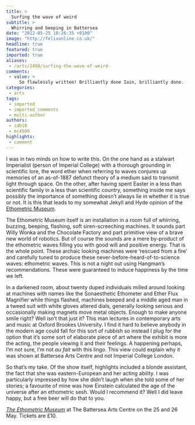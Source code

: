```yaml
---
title: >
  Surfing the wave of weird
subtitle: >
  Whirring and beeping in Battersea
date: "2012-05-25 18:26:35 +0100"
image: "http://felixonline.co.uk/"
headline: true
featured: true
imported: true
aliases:
 - /arts/2498/surfing-the-wave-of-weird-
comments:
 - value: >
     So flawlessly written! Brilliantly done Iain, brilliantly done.
categories:
 - arts
tags:
 - imported
 - imported_comments
 - multi-author
authors:
 - idb10
 - mc4509
highlights:
 - comment
---
```


I was in two minds on how to write this. On the one hand as a stalwart Imperialist (person of Imperial College) with a thorough grounding in scientific lore, the word ether when referring to waves conjures up memories of an as-of-1887 defunct theory of a medium said to transmit light through space. On the other, after having spent Easter in a less than scientific family in a less than scientific country, something inside me says possibly the importance of something doesn’t always lie in whether it is true or not. It is this that leads to my somewhat Jekyll and Hyde opinion of the [Ethometric Museum](http://www.ocmevents.org/ocm/events/Ethometricmuseum).

The Ethometric Museum itself is an installation in a room full of whirring, buzzing, beeping, flashing, soft siren-screeching machines. It sounds part Willy Wonka and the Chocolate Factory and part primitive view of a brave new world of robotics. But of course the sounds are a mere by-product of the ethometric waves filling you with good will and positive energy. That is the whole point. These archaic looking machines were ‘rescued from a fire’ and carefully tuned to produce these never-before-heard-of-to-science waves: ethometric waves. This is not a night out using Hangman’s recommendations. These were guaranteed to induce happiness by the time we left.

In a darkened room, about twenty duped individuals milled around looking at machines with names like the Sonaesthetic Ethometer and Ether Flux Magnifier while things flashed, machines beeped and a middle aged man in a tweed suit with white gloves altered dials, generally looking serious and occasionally making magnets move metal objects. Enough to make anyone smile right? Well isn’t that just it? This man lectures in contemporary arts and music at Oxford Brookes University. I find it hard to believe anybody in the modern age could fall for this sort of rubbish so instead I plug for the option that it’s some sort of elaborate piece of art where the exhibit is more the acting, the people viewing it and their feelings. A happening perhaps, I’m not sure, I’m not _au fait_ with this lingo. This view could explain why it was shown at Battersea Arts Centre and not Imperial College London.

So that’s my take. Of the show itself, highlights included a blonde assistant, the fact that she was eastern-European and her acting ability. I was particularly impressed by how she didn’t laugh when she told some of her stories; a favourite of mine was how Einstein calculated the age of the universe after an ethometric sesh. Would I recommend it? Well I did leave happy, but a free beer will do that to you.

[_The Ethometric Museum_](http://www.ocmevents.org/ocm/events/Ethometricmuseum) at The Battersea Arts Centre on the 25 and 26 May. Tickets are £10.
